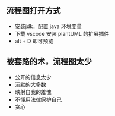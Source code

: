 ## 流程图打开方式

* 安装jdk，配置 java 环境变量
* 下载 vscode 安装 plantUML 的扩展插件
* alt + D 即可预览

## 被套路的术，流程图太少

* 公开的信息太少
* 沉默的大多数
* 映射自我的羞愧
* 不懂用法律保护自己
* 贪心
